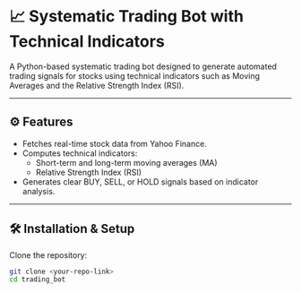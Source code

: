 # 📈 Systematic Trading Bot with Technical Indicators

A Python-based systematic trading bot designed to generate automated trading signals for stocks using technical indicators such as Moving Averages and the Relative Strength Index (RSI).

---

## ⚙️ Features

- Fetches real-time stock data from Yahoo Finance.
- Computes technical indicators:
  - Short-term and long-term moving averages (MA)
  - Relative Strength Index (RSI)
- Generates clear BUY, SELL, or HOLD signals based on indicator analysis.

---

## 🛠️ Installation & Setup

Clone the repository:

```bash
git clone <your-repo-link>
cd trading_bot
